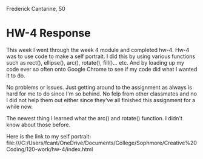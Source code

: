 Frederick Cantarine, 50

# HW-4 Response
This week I went through the week 4 module and completed hw-4. Hw-4 was to use code to make a self portrait. I did this by using various functions such as rect(), ellipse(), arc(), rotate(), fill()... etc. And by loading up my code ever so often onto Google Chrome to see if my code did what I wanted it to do.

No problems or issues. Just getting around to the assignment as always is hard for me to do since I'm so behind. No felp from other classmates and no I did not help them out either since they've all finished this assignment for a while now.

The newest thing I learned what the arc() and rotate() function. I didn't know about those before.

Here is the link to my self portrait:
file:///C:/Users/fcant/OneDrive/Documents/College/Sophmore/Creative%20Coding/120-work/hw-4/index.html
